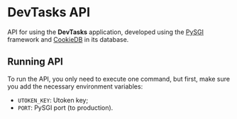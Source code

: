 # DevTasks API

API for using the **DevTasks** application, developed using the [PySGI](https://github.com/jaedsonpys/pysgi) framework and [CookieDB](https://github.com/jaedsonpys/cookiedb) in its database.

## Running API

To run the API, you only need to execute one command, but first, make sure you add the necessary environment variables:

- `UTOKEN_KEY`: Utoken key;
- `PORT`: PySGI port (to production).
